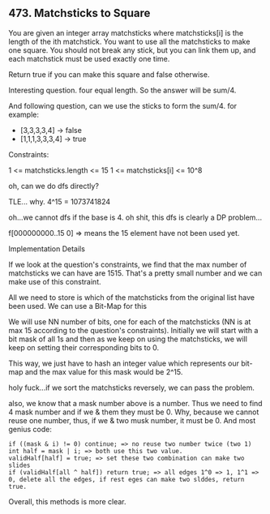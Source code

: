 ## 473. Matchsticks to Square

You are given an integer array matchsticks where matchsticks[i] is the length of the ith matchstick. You want to use all the matchsticks to make one square. You should not break any stick, but you can link them up, and each matchstick must be used exactly one time.

Return true if you can make this square and false otherwise.

Interesting question. four equal length. So the answer will be sum/4.

And following question, can we use the sticks to form the sum/4. for example:

* [3,3,3,3,4] -> false
* [1,1,1,3,3,3,4] -> true

Constraints:

1 <= matchsticks.length <= 15
1 <= matchsticks[i] <= 10^8

oh, can we do dfs directly?

TLE... why. 4^15 = 1073741824

oh...we cannot dfs if the base is 4. oh shit, this dfs is clearly a DP problem...

f[000000000..15 0] => means the 15 element have not been used yet.

Implementation Details

If we look at the question's constraints, we find that the max number of matchsticks we can have are 1515. That's a pretty small number and we can make use of this constraint.

All we need to store is which of the matchsticks from the original list have been used. We can use a Bit-Map for this

We will use NN number of bits, one for each of the matchsticks (NN is at max 15 according to the question's constraints). Initially we will start with a bit mask of all 1s and then as we keep on using the matchsticks, we will keep on setting their corresponding bits to 0.

This way, we just have to hash an integer value which represents our bit-map and the max value for this mask would be 2^15.

holy fuck...if we sort the matchsticks reversely, we can pass the problem.

also, we know that a mask number above is a number. Thus we need to find 4 mask number and if we & them they must be 0. Why, because we cannot reuse one number, thus, if we & two musk number, it must be 0. And most genius code:


```
if ((mask & i) != 0) continue; => no reuse two number twice (two 1)
int half = mask | i; => both use this two value.
validHalf[half] = true; => set these two combination can make two slides
if (validHalf[all ^ half]) return true; => all edges 1^0 => 1, 1^1 => 0, delete all the edges, if rest eges can make two slddes, return true.
```

Overall, this methods is more clear.